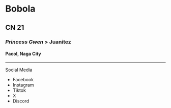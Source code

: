 # Bobola
## CN 21
### *Princess Gwen* > Juanitez 
#### Pacol, Naga City
---
Social Media 
- Facebook
- Instagram
- Tiktok
- X
- Discord
